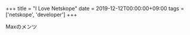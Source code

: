 +++
title = "I Love Netskope"
date = 2019-12-12T00:00:00+09:00
tags = ['netskope', 'developer']
+++

Maxのメンツ
